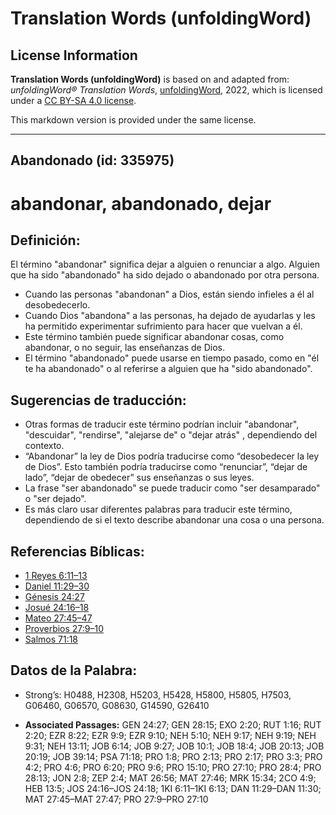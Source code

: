 # Translation Words (unfoldingWord)

## License Information

**Translation Words (unfoldingWord)** is based on and adapted from: _unfoldingWord® Translation Words_, [unfoldingWord](https://unfoldingword.org/utw), 2022, which is licensed under a [CC BY-SA 4.0 license](https://creativecommons.org/licenses/by-sa/4.0/legalcode.en).

This markdown version is provided under the same license.



--------------------------------

## Abandonado (id: 335975)

abandonar, abandonado, dejar
============================

Definición:
-----------

El término "abandonar" significa dejar a alguien o renunciar a algo. Alguien que ha sido "abandonado" ha sido dejado o abandonado por otra persona.

* Cuando las personas "abandonan" a Dios, están siendo infieles a él al desobedecerlo.
* Cuando Dios "abandona" a las personas, ha dejado de ayudarlas y les ha permitido experimentar sufrimiento para hacer que vuelvan a él.
* Este término también puede significar abandonar cosas, como abandonar, o no seguir, las enseñanzas de Dios.
* El término "abandonado" puede usarse en tiempo pasado, como en "él te ha abandonado" o al referirse a alguien que ha "sido abandonado".

Sugerencias de traducción:
--------------------------

* Otras formas de traducir este término podrían incluir "abandonar", "descuidar", "rendirse", "alejarse de" o "dejar atrás" , dependiendo del contexto.
* “Abandonar” la ley de Dios podría traducirse como “desobedecer la ley de Dios”. Esto también podría traducirse como “renunciar”, “dejar de lado”, “dejar de obedecer” sus enseñanzas o sus leyes.
* La frase "ser abandonado" se puede traducir como "ser desamparado" o "ser dejado".
* Es más claro usar diferentes palabras para traducir este término, dependiendo de si el texto describe abandonar una cosa o una persona.

Referencias Bíblicas:
---------------------

* [1 Reyes 6:11–13](https://ref.ly/1Kgs6:11-1Kgs6:13)
* [Daniel 11:29–30](https://ref.ly/Dan11:29-Dan11:30)
* [Génesis 24:27](https://ref.ly/Gen24:27)
* [Josué 24:16–18](https://ref.ly/Josh24:16-Josh24:18)
* [Mateo 27:45–47](https://ref.ly/Matt27:45-Matt27:47)
* [Proverbios 27:9–10](https://ref.ly/Prov27:9-Prov27:10)
* [Salmos 71:18](https://ref.ly/Ps71:18)

Datos de la Palabra:
--------------------

* Strong’s: H0488, H2308, H5203, H5428, H5800, H5805, H7503, G06460, G06570, G08630, G14590, G26410

* **Associated Passages:** GEN 24:27; GEN 28:15; EXO 2:20; RUT 1:16; RUT 2:20; EZR 8:22; EZR 9:9; EZR 9:10; NEH 5:10; NEH 9:17; NEH 9:19; NEH 9:31; NEH 13:11; JOB 6:14; JOB 9:27; JOB 10:1; JOB 18:4; JOB 20:13; JOB 20:19; JOB 39:14; PSA 71:18; PRO 1:8; PRO 2:13; PRO 2:17; PRO 3:3; PRO 4:2; PRO 4:6; PRO 6:20; PRO 9:6; PRO 15:10; PRO 27:10; PRO 28:4; PRO 28:13; JON 2:8; ZEP 2:4; MAT 26:56; MAT 27:46; MRK 15:34; 2CO 4:9; HEB 13:5; JOS 24:16–JOS 24:18; 1KI 6:11–1KI 6:13; DAN 11:29–DAN 11:30; MAT 27:45–MAT 27:47; PRO 27:9–PRO 27:10

